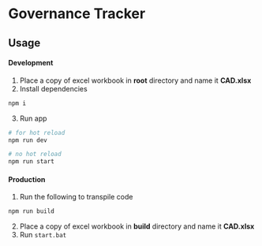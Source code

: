 # Governance Tracker

## Usage

#### Development

1. Place a copy of excel workbook in <b>root</b> directory and name it <b>CAD.xlsx</b>
2. Install dependencies

```bash
npm i
```

3. Run app

```bash
# for hot reload
npm run dev

# no hot reload
npm run start
```

#### Production

1. Run the following to transpile code

```bash
npm run build
```

2. Place a copy of excel workbook in <b>build</b> directory and name it <b>CAD.xlsx</b>
3. Run `start.bat`

